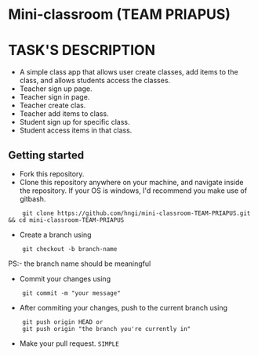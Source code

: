 # Mini-classroom (TEAM PRIAPUS)

# TASK'S DESCRIPTION

-   A simple class app that allows user create classes, add items to the class, and allows students access the classes.
-   Teacher sign up page.
-   Teacher sign in page.
-   Teacher create clas.
-   Teacher add items to class.
-   Student sign up for specific class.
-   Student access items in that class.


## Getting started

- Fork this repository.
- Clone this repository anywhere on your machine, and navigate inside the repository. If your OS is windows, I'd recommend you make use of gitbash.
```git 
    git clone https://github.com/hngi/mini-classroom-TEAM-PRIAPUS.git && cd mini-classroom-TEAM-PRIAPUS
```
- Create a branch using 
```git
    git checkout -b branch-name
``` 
PS:- the branch name should be meaningful 
- Commit your changes using 
```git
    git commit -m "your message"
```
- After commiting your changes, push to the current branch using  
```git
    git push origin HEAD or 
    git push origin "the branch you're currently in"
```
- Make your pull request. ```SIMPLE```

